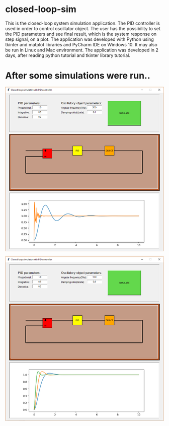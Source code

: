 # closed-loop-sim
This is  the closed-loop system simulation application. The PID controller is used in order to control oscillator object. The user has the possibility to set the PID parameters and see final result, which is the system response on step signal, on a plot. The application was developed with Python using tkinter and matplot libraries and PyCharm IDE on Windows 10. It may also be run in Linux and Mac environment. The application was developed in 2 days, after reading python tutorial and tkinter library tutorial.

# After some simulations were run..
![](https://github.com/kowalskikamil90/closed-loop-sim/blob/master/demo/after2Simulations.png)

![](https://github.com/kowalskikamil90/closed-loop-sim/blob/master/demo/after3Simulations.png)
